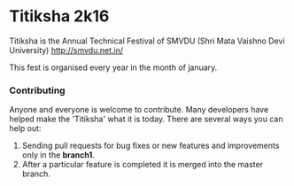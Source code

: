Titiksha 2k16
========

Titiksha is the Annual Technical Festival of SMVDU (Shri Mata Vaishno Devi University) 
http://smvdu.net.in/

This fest is organised every year in the month of january.

### Contributing
Anyone and everyone is welcome to contribute. Many developers have helped make the 'Titiksha' what it is today. There are several ways you can help out:

1. Sending pull requests for bug fixes or new features and improvements
only in the **branch1**.
2. After a particular feature is completed it is merged into the master 
branch.











